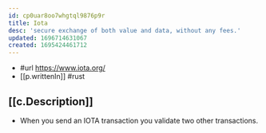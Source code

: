 ```yaml
---
id: cp0uar8oo7whgtql9876p9r
title: Iota
desc: 'secure exchange of both value and data, without any fees.'
updated: 1696714631067
created: 1695424461712
---
```


- #url https://www.iota.org/
- [[p.writtenIn]] #rust

## [[c.Description]] 

- When you send an IOTA transaction you validate two other transactions.